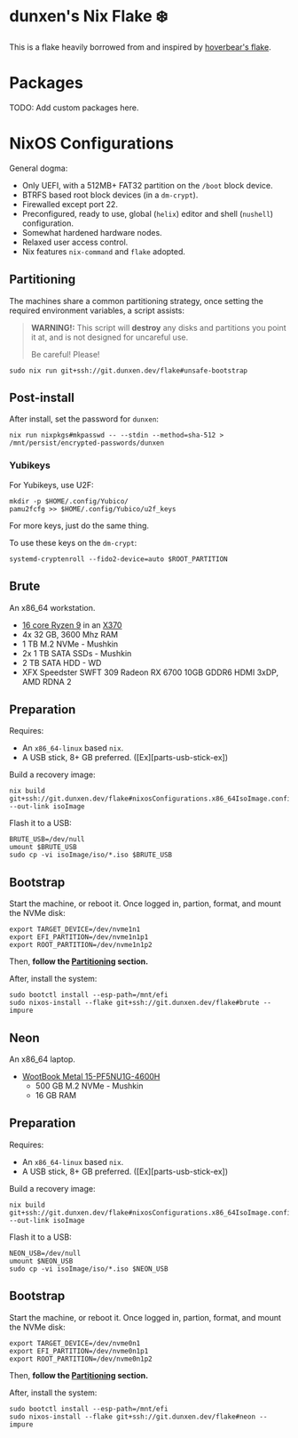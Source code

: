 # dunxen's Nix Flake ❄️

This is a flake heavily borrowed from and inspired by [hoverbear's flake](https://github.com/Hoverbear-Consulting/flake).

# Packages

TODO: Add custom packages here.

# NixOS Configurations

General dogma:

* Only UEFI, with a 512MB+ FAT32 partition on the `/boot` block device.
* BTRFS based root block devices (in a `dm-crypt`).
* Firewalled except port 22.
* Preconfigured, ready to use, global (`helix`) editor and shell (`nushell`) configuration.
* Somewhat hardened hardware nodes.
* Relaxed user access control.
* Nix features `nix-command` and `flake` adopted.

## Partitioning

The machines share a common partitioning strategy, once setting the required environment variables, a script assists:

> **WARNING!:** This script will **destroy** any disks and partitions you point it at, and is not designed for uncareful use.
>
> Be careful! Please!

```shell
sudo nix run git+ssh://git.dunxen.dev/flake#unsafe-bootstrap
```

## Post-install

After install, set the password for `dunxen`:

```shell
nix run nixpkgs#mkpasswd -- --stdin --method=sha-512 > /mnt/persist/encrypted-passwords/dunxen
```

### Yubikeys

For Yubikeys, use U2F:

```shell
mkdir -p $HOME/.config/Yubico/
pamu2fcfg >> $HOME/.config/Yubico/u2f_keys
```

For more keys, just do the same thing.

To use these keys on the `dm-crypt`:

```shell
systemd-cryptenroll --fido2-device=auto $ROOT_PARTITION
```

## Brute

An x86_64 workstation.

* [16 core Ryzen 9][chips-amd5950x] in an [X370][parts-msi-x370]
* 4x 32 GB, 3600 Mhz RAM
* 1 TB M.2 NVMe - Mushkin
* 2x 1 TB SATA SSDs - Mushkin
* 2 TB SATA HDD - WD
* XFX Speedster SWFT 309 Radeon RX 6700 10GB GDDR6 HDMI 3xDP, AMD RDNA 2

## Preparation

Requires:

* An `x86_64-linux` based `nix`.
* A USB stick, 8+ GB preferred. ([Ex][parts-usb-stick-ex])

Build a recovery image:

```shell
nix build git+ssh://git.dunxen.dev/flake#nixosConfigurations.x86_64IsoImage.config.system.build.isoImage --out-link isoImage
```

Flash it to a USB:

```shell
BRUTE_USB=/dev/null
umount $BRUTE_USB
sudo cp -vi isoImage/iso/*.iso $BRUTE_USB
```

## Bootstrap

Start the machine, or reboot it. Once logged in, partion, format, and mount the NVMe disk:

```shell
export TARGET_DEVICE=/dev/nvme1n1
export EFI_PARTITION=/dev/nvme1n1p1
export ROOT_PARTITION=/dev/nvme1n1p2
```

Then, **follow the [Partitioning](#partitioning) section.**

After, install the system:

```shell
sudo bootctl install --esp-path=/mnt/efi
sudo nixos-install --flake git+ssh://git.dunxen.dev/flake#brute --impure
```

## Neon

An x86_64 laptop.

* [WootBook Metal 15-PF5NU1G-4600H][machines-wootbook-15]
  * 500 GB M.2 NVMe - Mushkin
  * 16 GB RAM

## Preparation

Requires:

* An `x86_64-linux` based `nix`.
* A USB stick, 8+ GB preferred. ([Ex][parts-usb-stick-ex])

Build a recovery image:

```shell
nix build git+ssh://git.dunxen.dev/flake#nixosConfigurations.x86_64IsoImage.config.system.build.isoImage --out-link isoImage
```

Flash it to a USB:

```shell
NEON_USB=/dev/null
umount $NEON_USB
sudo cp -vi isoImage/iso/*.iso $NEON_USB
```

## Bootstrap


Start the machine, or reboot it. Once logged in, partion, format, and mount the NVMe disk:

```shell
export TARGET_DEVICE=/dev/nvme0n1
export EFI_PARTITION=/dev/nvme0n1p1
export ROOT_PARTITION=/dev/nvme0n1p2
```

Then, **follow the [Partitioning](#partitioning) section.**

After, install the system:

```shell
sudo bootctl install --esp-path=/mnt/efi
sudo nixos-install --flake git+ssh://git.dunxen.dev/flake#neon --impure
```

[chips-amd5950x]: https://en.wikichip.org/wiki/amd/ryzen_9/5950x
[parts-msi-x370]: https://www.msi.com/Motherboard/X370-GAMING-PRO-CARBON/Specification
[machines-wootbook-15]: https://www.wootware.co.za/wootbook-metal-15-pf5nu1g-4600h-amd-ryzen-5-4600h-3-0ghz-hex-core-15-6-full-hd-1920x1080-ips-space-black-notebook.html#product_tabs_description_tabbed
